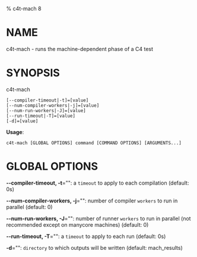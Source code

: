 % c4t-mach 8

# NAME

c4t-mach - runs the machine-dependent phase of a C4 test

# SYNOPSIS

c4t-mach

```
[--compiler-timeout|-t]=[value]
[--num-compiler-workers|-j]=[value]
[--num-run-workers|-J]=[value]
[--run-timeout|-T]=[value]
[-d]=[value]
```

**Usage**:

```
c4t-mach [GLOBAL OPTIONS] command [COMMAND OPTIONS] [ARGUMENTS...]
```

# GLOBAL OPTIONS

**--compiler-timeout, -t**="": a `timeout` to apply to each compilation (default: 0s)

**--num-compiler-workers, -j**="": number of compiler `workers` to run in parallel (default: 0)

**--num-run-workers, -J**="": number of runner `workers` to run in parallel (not recommended except on manycore machines) (default: 0)

**--run-timeout, -T**="": a `timeout` to apply to each run (default: 0s)

**-d**="": `directory` to which outputs will be written (default: mach_results)


